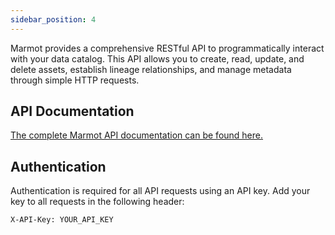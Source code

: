 ```yaml
---
sidebar_position: 4
---
```


Marmot provides a comprehensive RESTful API to programmatically interact with your data catalog. This API allows you to create, read, update, and delete assets, establish lineage relationships, and manage metadata through simple HTTP requests.

## API Documentation

[The complete Marmot API documentation can be found here.](/api)

## Authentication

Authentication is required for all API requests using an API key. Add your key to all requests in the following header:

```
X-API-Key: YOUR_API_KEY
```
